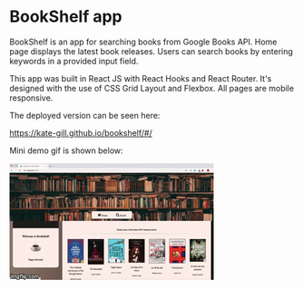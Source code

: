 # BookShelf app

BookShelf is an app for searching books from Google Books API. Home page displays the latest book releases. Users can search books by entering keywords in a provided input field. 

This app was built in React JS with React Hooks and React Router. It's designed with the use of CSS Grid Layout and Flexbox. All pages are mobile responsive. 

The deployed version can be seen here:

https://kate-gill.github.io/bookshelf/#/

Mini demo gif is shown below:

![demo](demo.gif)

